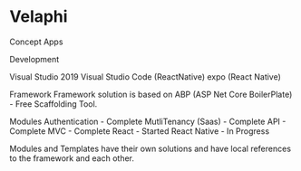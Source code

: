 # Velaphi
Concept Apps

Development

Visual Studio 2019
Visual Studio Code (ReactNative)
expo (React Native)

Framework
Framework solution is based on ABP (ASP Net Core BoilerPlate) - Free Scaffolding Tool.

Modules
Authentication - Complete
MutliTenancy (Saas) - Complete
API - Complete
MVC - Complete
React - Started
React Native - In Progress




Modules and Templates have their own solutions and have local references to the framework and each other.
